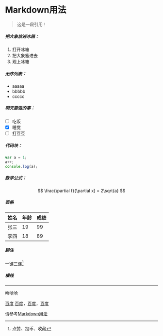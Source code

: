 # Markdown用法

> 这是一段引用！

##### 把大象放进冰箱：
1. 打开冰箱
2. 把大象塞进去
3. 观上冰箱
   
##### 无序列表：
- aaaaa
- bbbbb
- ccccc

##### 明天要做的事：
- [ ] 吃饭
- [x] 睡觉
- [ ] 打豆豆

##### 代码块：
```js
var a = 1;
a++;
console.log(a);
```

##### 数学公式：
$$
\frac{\partial f}{\partial x} = 2\sqrt{a}
$$

##### 表格
|姓名|年龄|成绩|
|:---|:---|:---|
|张三|19|99|
|李四|18|89|

##### 脚注
一键三连[^三连]
[^三连]: 点赞、投币、收藏

##### 横线
---
哈哈哈

[百度](baidu.com"一个搜索引擎")
[百度](id)，[百度](id)，[百度](id)
[^id]: baidu.com"一个搜索引擎"

请参考[Markdown用法](#Markdown用法)